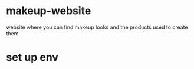 # makeup-website
website where you can find makeup looks and the products used to create them

# set up env 

